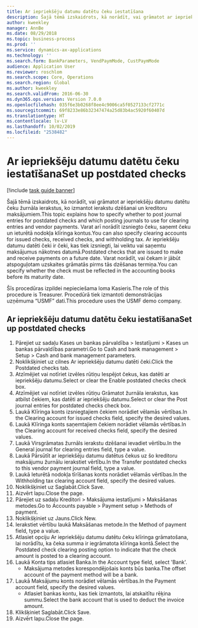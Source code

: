 ```yaml
---
title: Ar iepriekšēju datumu datētu čeku iestatīšana
description: Šajā tēmā izskaidrots, kā norādīt, vai grāmatot ar iepriekšēju datumu datētu čeku žurnāla ierakstus, ko izmantot ierakstu dzēšanai un kreditoru maksājumiem.
author: kweekley
manager: AnnBe
ms.date: 08/29/2018
ms.topic: business-process
ms.prod: ''
ms.service: dynamics-ax-applications
ms.technology: ''
ms.search.form: BankParameters, VendPaymMode, CustPaymMode
audience: Application User
ms.reviewer: roschlom
ms.search.scope: Core, Operations
ms.search.region: Global
ms.author: kweekley
ms.search.validFrom: 2016-06-30
ms.dyn365.ops.version: Version 7.0.0
ms.openlocfilehash: 035f6e3b0268f8ee4c9006ca5f0527133cf2771c
ms.sourcegitcommit: 69f8233e86b32347474a25d83b4ac5920f60407d
ms.translationtype: HT
ms.contentlocale: lv-LV
ms.lasthandoff: 10/02/2019
ms.locfileid: "2538482"
---
```

# <a name="set-up-postdated-checks"></a><span data-ttu-id="078da-103">Ar iepriekšēju datumu datētu čeku iestatīšana</span><span class="sxs-lookup"><span data-stu-id="078da-103">Set up postdated checks</span></span>

[!include [task guide banner](../../includes/task-guide-banner.md)]

<span data-ttu-id="078da-104">Šajā tēmā izskaidrots, kā norādīt, vai grāmatot ar iepriekšēju datumu datētu čeku žurnāla ierakstus, ko izmantot ierakstu dzēšanai un kreditoru maksājumiem.</span><span class="sxs-lookup"><span data-stu-id="078da-104">This topic explains how to specify whether to post journal entries for postdated checks and which posting journals to use for clearing entries and vendor payments.</span></span> <span data-ttu-id="078da-105">Varat arī norādīt izsniegto čeku, saņemt čeku un ieturētā nodokļa klīringa kontus.</span><span class="sxs-lookup"><span data-stu-id="078da-105">You can also specify clearing accounts for issued checks, received checks, and withholding tax.</span></span> <span data-ttu-id="078da-106">Ar iepriekšēju datumu datēti čeki ir čeki, kas tiek izsniegti, lai veiktu vai saņemtu maksājumus nākotnes datumā.</span><span class="sxs-lookup"><span data-stu-id="078da-106">Postdated checks that are issued to make and receive payments on a future date.</span></span> <span data-ttu-id="078da-107">Varat norādīt, vai čekam ir jābūt atspoguļotam uzskaites grāmatās pirms tās dzēšanas termiņa.</span><span class="sxs-lookup"><span data-stu-id="078da-107">You can specify whether the check must be reflected in the accounting books before its maturity date.</span></span>



<span data-ttu-id="078da-108">Šīs procedūras izpildei nepieciešama loma Kasieris.</span><span class="sxs-lookup"><span data-stu-id="078da-108">The role of this procedure is Treasurer.</span></span> <span data-ttu-id="078da-109">Procedūrā tiek izmantoti demonstrācijas uzņēmuma “USMF” dati.</span><span class="sxs-lookup"><span data-stu-id="078da-109">This procedure uses the USMF demo company.</span></span>


## <a name="set-up-postdated-checks"></a><span data-ttu-id="078da-110">Ar iepriekšēju datumu datētu čeku iestatīšana</span><span class="sxs-lookup"><span data-stu-id="078da-110">Set up postdated checks</span></span>
1. <span data-ttu-id="078da-111">Pārejiet uz sadaļu Kases un bankas pārvaldība > Iestatījumi > Kases un bankas pārvaldības parametri.</span><span class="sxs-lookup"><span data-stu-id="078da-111">Go to Cash and bank management > Setup > Cash and bank management parameters.</span></span>
2. <span data-ttu-id="078da-112">Noklikšķiniet uz cilnes Ar iepriekšēju datumu datēti čeki.</span><span class="sxs-lookup"><span data-stu-id="078da-112">Click the Postdated checks tab.</span></span>
3. <span data-ttu-id="078da-113">Atzīmējiet vai notīriet izvēles rūtiņu Iespējot čekus, kas datēti ar iepriekšēju datumu.</span><span class="sxs-lookup"><span data-stu-id="078da-113">Select or clear the Enable postdated checks check box.</span></span>
4. <span data-ttu-id="078da-114">Atzīmējiet vai notīriet izvēles rūtiņu Grāmatot žurnāla ierakstus, kas atbilst čekiem, kas datēti ar iepriekšēju datumu.</span><span class="sxs-lookup"><span data-stu-id="078da-114">Select or clear the Post journal entries for postdated checks check box.</span></span>
5. <span data-ttu-id="078da-115">Laukā Klīringa konts izsniegtajiem čekiem norādiet vēlamās vērtības.</span><span class="sxs-lookup"><span data-stu-id="078da-115">In the Clearing account for issued checks field, specify the desired values.</span></span>
6. <span data-ttu-id="078da-116">Laukā Klīringa konts saņemtajiem čekiem norādiet vēlamās vērtības.</span><span class="sxs-lookup"><span data-stu-id="078da-116">In the Clearing account for received checks field, specify the desired values.</span></span>
7. <span data-ttu-id="078da-117">Laukā Virsgrāmatas žurnāls ierakstu dzēšanai ievadiet vērtību.</span><span class="sxs-lookup"><span data-stu-id="078da-117">In the General journal for clearing entries field, type a value.</span></span>
8. <span data-ttu-id="078da-118">Laukā Pārsūtīt ar iepriekšēju datumu datētus čekus uz šo kreditoru maksājumu žurnālu ierakstiet vērtību.</span><span class="sxs-lookup"><span data-stu-id="078da-118">In the Transfer postdated checks to this vendor payment journal field, type a value.</span></span>
9. <span data-ttu-id="078da-119">Laukā Ieturētā nodokļa tīrīšanas konts norādiet vēlamās vērtības.</span><span class="sxs-lookup"><span data-stu-id="078da-119">In the Withholding tax clearing account field, specify the desired values.</span></span>
10. <span data-ttu-id="078da-120">Noklikšķiniet uz Saglabāt.</span><span class="sxs-lookup"><span data-stu-id="078da-120">Click Save.</span></span>
11. <span data-ttu-id="078da-121">Aizvērt lapu.</span><span class="sxs-lookup"><span data-stu-id="078da-121">Close the page.</span></span>
12. <span data-ttu-id="078da-122">Pārejiet uz sadaļu Kreditori > Maksājuma iestatījumi > Maksāšanas metodes.</span><span class="sxs-lookup"><span data-stu-id="078da-122">Go to Accounts payable > Payment setup > Methods of payment.</span></span>
13. <span data-ttu-id="078da-123">Noklikšķiniet uz Jauns.</span><span class="sxs-lookup"><span data-stu-id="078da-123">Click New.</span></span>
14. <span data-ttu-id="078da-124">Ierakstiet vērtību laukā Maksāšanas metode.</span><span class="sxs-lookup"><span data-stu-id="078da-124">In the Method of payment field, type a value.</span></span>
15. <span data-ttu-id="078da-125">Atlasiet opciju Ar iepriekšēju datumu datētu čeku klīringa grāmatošana, lai norādītu, ka čeka summa ir iegrāmatota klīringa kontā.</span><span class="sxs-lookup"><span data-stu-id="078da-125">Select the Postdated check clearing posting option to indicate that the check amount is posted to a clearing account.</span></span>
16. <span data-ttu-id="078da-126">Laukā Konta tips atlasiet Banka.</span><span class="sxs-lookup"><span data-stu-id="078da-126">In the Account type field, select 'Bank'.</span></span>
    * <span data-ttu-id="078da-127">Maksājuma metodes korespondējošais konts būs banka.</span><span class="sxs-lookup"><span data-stu-id="078da-127">The offset account of the payment method will be a bank.</span></span>  
17. <span data-ttu-id="078da-128">Laukā Maksājumu konts norādiet vēlamās vērtības.</span><span class="sxs-lookup"><span data-stu-id="078da-128">In the Payment account field, specify the desired values.</span></span>
    * <span data-ttu-id="078da-129">Atlasiet bankas kontu, kas tiek izmantots, lai atskaitītu rēķina summu.</span><span class="sxs-lookup"><span data-stu-id="078da-129">Select the bank account that is used to deduct the invoice amount.</span></span>  
18. <span data-ttu-id="078da-130">Klikšķiniet Saglabāt.</span><span class="sxs-lookup"><span data-stu-id="078da-130">Click Save.</span></span>
19. <span data-ttu-id="078da-131">Aizvērt lapu.</span><span class="sxs-lookup"><span data-stu-id="078da-131">Close the page.</span></span>

